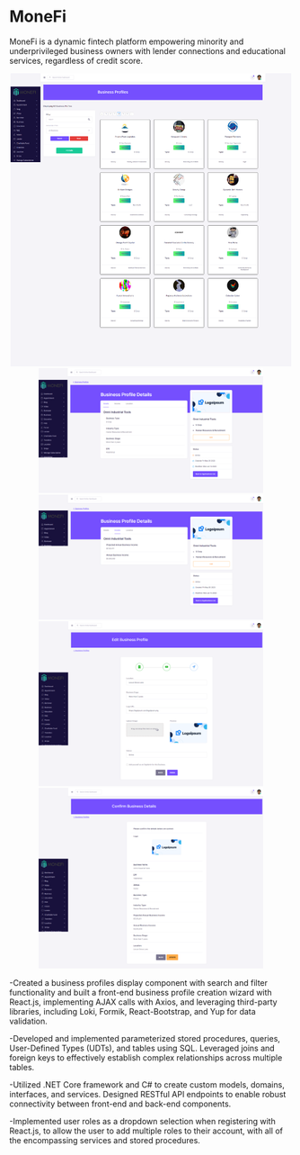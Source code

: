 # MoneFi

MoneFi is a dynamic fintech platform empowering minority and underprivileged business owners with lender connections
and educational services, regardless of credit score.
<div align="center">
  <img src="Screenshots/MoneFi-BP-Fullscreen.png" alt="Business Profiles" width="500" style="align-center"/>
</div>
<div align="center">
  <img src="Screenshots/MoneFi-BPD-Fullscreen.png" alt="Business Profiles" width="400"/>
  <img src="Screenshots/MoneFi-BPDI-Fullscreen.png" alt="Business Profiles" width="400"/>
  <img src="Screenshots/MoneFi-BPW3-Fullscreen.png" alt="Business Profiles" width="400"/>
  <img src="Screenshots/MoneFi-BPWCU-Fullscreen.png" alt="Business Profiles" width="400"/>
</div>


-Created a business profiles display component with search and filter functionality and built a front-end business profile creation wizard with React.js, implementing AJAX calls with Axios, and leveraging third-party libraries, including Loki, Formik, React-Bootstrap, and Yup for data validation.

-Developed and implemented parameterized stored procedures, queries, User-Defined Types (UDTs), and tables using SQL. Leveraged joins and foreign keys to effectively establish complex relationships across multiple tables.

-Utilized .NET Core framework and C# to create custom models, domains, interfaces, and services. Designed RESTful API endpoints to enable robust connectivity between front-end and back-end components.

-Implemented user roles as a dropdown selection when registering with React.js, to allow the user to add multiple roles to their account, with all of the encompassing services and stored procedures.

